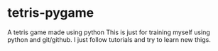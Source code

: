 # tetris-pygame
A tetris game made using python
This is just for training myself
using python and git/github.
I just follow tutorials and try
to learn new thigs.